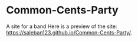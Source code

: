 # Common-Cents-Party
A site for a band
Here is a preview of the site: https://saleban123.github.io/Common-Cents-Party/.

